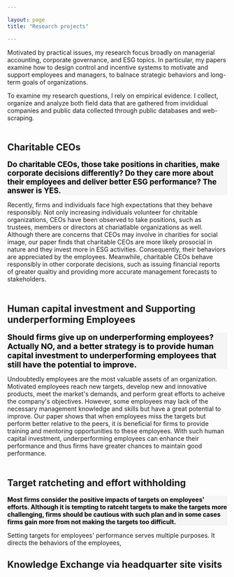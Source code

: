 ```yaml
---

layout: page
title: "Research projects"

---
```



Motivated by practical issues, my research focus broadly on managerial accounting, corporate governance, and ESG topics. In particular, my papers examine how to design control and incentive systems to motivate and support employees and managers, to balnace strategic behaviors and long-term goals of organizations.

To examine my research questions, I rely on empirical evidence. I collect, organize and analyze both field data that are gathered from invididual companies and public data collected through public databases and web-scraping. 
<br>
<br>

## Charitable CEOs
<div style="background-color: whitesmoke; color: black; font-size: 17px">  <b>Do charitable CEOs, those take positions in charities, make corporate decisions differently? Do they care more about their employees and deliver better ESG performance? The answer is YES. </b> 
</div>

Recently, firms and individuals face high expectations that they behave responsibly. Not only increasing individuals volunteer for chritable organizations, CEOs have been observed to take positions, such as trustees, members or directors at chariatlable organizations as well. Although there are concerns that CEOs may involve in charities for social image, our paper finds that charitable CEOs are more likely prosocial in nature and they invest more in ESG activities. Consequently, their behaviors are appreciated by the employees. Meanwhile, charitable CEOs behave responsibly in other corporate decisions, such as issuing financial reports of greater qualtiy and providing more accurate management forecasts to stakeholders.
<br>
<br>

## Human capital investment and Supporting underperforming Employees
 <div style="background-color: whitesmoke; color: black; font-size: 18px"> <b> Should firms give up on underperforming employees? Actually NO, and a better strategy is to provide human capital investment to underperforming employees that still have the potential to improve. </b>
 </div>

Undoubtedly employees are the most valuable assets of an organization. Motivated employees reach new targets, develop new and innovative products, meet the market's demands, and perform great efforts to acheive the company's objectives. However, some employees may lack of the necessary management knowledge and skills but have a great potential to improve. Our paper shows that when employees miss the targets but perform better relative to the peers, it is beneficial for firms to provide training and mentoring opportunities to these employees. With such human capital investment, underperforming employees can enhance their performance and thus firms have greater chances to maintain good performance. 
<br>
<br>


## Target ratcheting and effort withholding
 <div style="background-color: whitesmoke; color: black"> <b> Most firms consider the positive impacts of targets on employees' efforts. Although it is tempting to ratceht targets to make the targets more challenging, firms should be cautious with such plan and in some cases firms gain more from not making the targets too difficult. </b>
 </div>

Setting targets for employees' performance serves multiple purposes. It directs the behaviors of the employees, 




## Knowledge Exchange via headquarter site visits




## 

